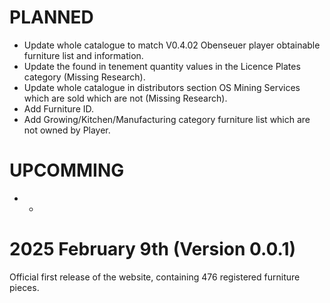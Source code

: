 # PLANNED
* Update whole catalogue to match V0.4.02 Obenseuer player obtainable furniture list and information.
* Update the found in tenement quantity values in the Licence Plates category (Missing Research).
* Update whole catalogue in distributors section OS Mining Services which are sold which are not (Missing Research).
* Add Furniture ID.
* Add Growing/Kitchen/Manufacturing category furniture list which are not owned by Player.

# UPCOMMING
* -

# 2025 February 9th (Version 0.0.1)
Official first release of the website, containing 476 registered furniture pieces.
